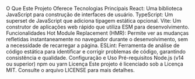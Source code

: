 O Que Este Projeto Oferece
Tecnologias Principais
React: Uma biblioteca JavaScript para construção de interfaces de usuário.
TypeScript: Um superset de JavaScript que adiciona tipagem estática opcional.
Vite: Um construtor de aplicações web rápido que utiliza ESM para desenvolvimento.
Funcionalidades
Hot Module Replacement (HMR): Permite ver as mudanças refletidas instantaneamente no navegador durante o desenvolvimento, sem a necessidade de recarregar a página.
ESLint: Ferramenta de análise de código estática para identificar e corrigir problemas de código, garantindo consistência e qualidade.
Configuração e Uso
Pré-requisitos
Node.js (v14 ou superior)
npm ou yarn
Licença
Este projeto é licenciado sob a Licença MIT. Consulte o arquivo LICENSE para mais detalhes.
